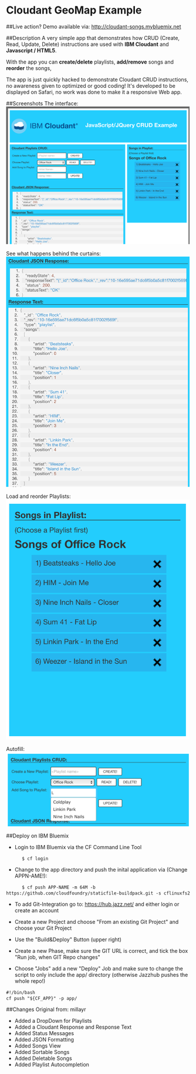 Cloudant GeoMap Example
=================

##Live action?
Demo available via: http://cloudant-songs.mybluemix.net

##Description
A very simple app that demonstrates how CRUD (Create, Read, Update, Delete) instructions are used with **IBM Cloudant** and **Javascript / HTML5**.

With the app you can **create/delete** playlists, **add/remove** songs and **reorder** the songs,

The app is just quickly hacked to demonstrate Cloudant CRUD instructions, no awareness given to optimized or good coding! It's developed to be displayed on Safari, no work was done to make it a responsive Web app.

##Screenshots
The interface:<br />
<img src="https://raw.githubusercontent.com/DeMoehn/Cloudant-songs/master/github-data/app-overview.png" width="500"/>

See what happens behind the curtains:<br />
<img src="https://raw.githubusercontent.com/DeMoehn/Cloudant-songs/master/github-data/app-log.png" width="500"/>

Load and reorder Playlists:<br />
<img src="https://raw.githubusercontent.com/DeMoehn/Cloudant-songs/master/github-data/app-playlist.png" width="500"/>

Autofill:<br />
<img src="https://raw.githubusercontent.com/DeMoehn/Cloudant-songs/master/github-data/app-autofill.png" width="500"/>


##Deploy on IBM Bluemix
* Login to IBM Bluemix via the CF Command Line Tool
```
      $ cf login
```

* Change to the app directory and push the inital application via (Change APPN-AME!):
```
      $ cf push APP-NAME -m 64M -b https://github.com/cloudfoundry/staticfile-buildpack.git -s cflinuxfs2
```

* To add Git-Integration go to: https://hub.jazz.net/ and either login or create an account

* Create a new Project and choose "From an existing Git Project" and choose your Git Project

* Use the "Build&Deploy" Button (upper right)

* Create a new Phase, make sure the GIT URL is correct, and tick the box "Run job, when GIT Repo changes"

* Choose "Jobs" add a new "Deploy" Job and make sure to change the script to only include the app/ directory (otherwise Jazzhub pushes the whole repo!)
```
#!/bin/bash
cf push "${CF_APP}" -p app/
```


##Changes
Original from: millayr
- Added a DropDown for Playlists
- Added a Cloudant Response and Response Text
- Added Status Messages
- Added JSON Formatting
- Added Songs View
- Added Sortable Songs
- Added Deletable Songs
- Added Playlist Autocompletion
